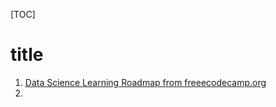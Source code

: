 [TOC]

# title


1. [Data Science Learning Roadmap from freeecodecamp.org](https://www.freecodecamp.org/news/data-science-learning-roadmap/)
2. 
